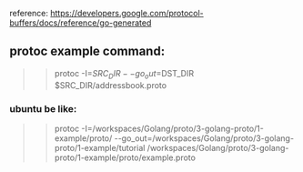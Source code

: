 reference: 
https://developers.google.com/protocol-buffers/docs/reference/go-generated

## protoc example command:
>> protoc -I=$SRC_DIR --go_out=$DST_DIR $SRC_DIR/addressbook.proto

### ubuntu be like:
>> protoc -I=/workspaces/Golang/proto/3-golang-proto/1-example/proto/ --go_out=/workspaces/Golang/proto/3-golang-proto/1-example/tutorial /workspaces/Golang/proto/3-golang-proto/1-example/proto/example.proto
